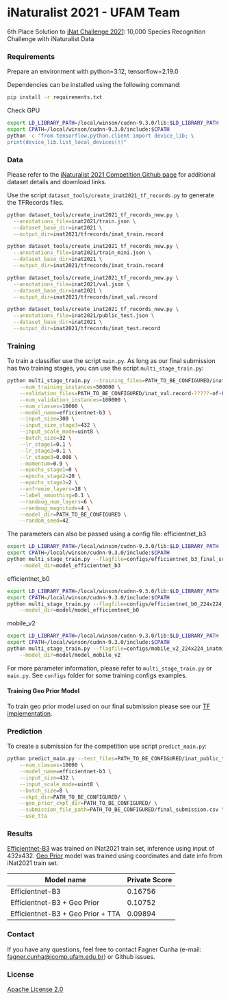 # iNaturalist 2021 - UFAM Team

6th Place Solution to [iNat Challenge 2021](https://www.kaggle.com/c/inaturalist-2021/): 10,000 Species Recognition Challenge with iNaturalist Data

### Requirements

Prepare an environment with python=3.12, tensorflow=2.19.0

Dependencies can be installed using the following command:
```bash
pip install -r requirements.txt
```
Check GPU
```bash
export LD_LIBRARY_PATH=/local/winson/cudnn-9.3.0/lib:$LD_LIBRARY_PATH
export CPATH=/local/winson/cudnn-9.3.0/include:$CPATH
python -c "from tensorflow.python.client import device_lib; \
print(device_lib.list_local_devices())"
```

### Data

Please refer to the [iNaturalist 2021 Competition Github page](https://github.com/visipedia/inat_comp/tree/master/2021) for additional dataset details and download links.

Use the script `dataset_tools/create_inat2021_tf_records.py` to generate the TFRecords files.
```bash
python dataset_tools/create_inat2021_tf_records_new.py \
  --annotations_file=inat2021/train.json \
  --dataset_base_dir=inat2021 \
  --output_dir=inat2021/tfrecords/inat_train.record
```
```bash
python dataset_tools/create_inat2021_tf_records_new.py \
  --annotations_file=inat2021/train_mini.json \
  --dataset_base_dir=inat2021 \
  --output_dir=inat2021/tfrecords/inat_train.record
```
```bash
python dataset_tools/create_inat2021_tf_records_new.py \
  --annotations_file=inat2021/val.json \
  --dataset_base_dir=inat2021 \
  --output_dir=inat2021/tfrecords/inat_val.record
```
```bash
python dataset_tools/create_inat2021_tf_records_new.py \
  --annotations_file=inat2021/public_test.json \
  --dataset_base_dir=inat2021 \
  --output_dir=inat2021/tfrecords/inat_test.record
```

### Training

To train a classifier use the script `main.py`. As long as our final submission has two training stages, you can use the script `multi_stage_train.py`:
```bash
python multi_stage_train.py --training_files=PATH_TO_BE_CONFIGURED/inat_train.record-?????-of-00417 \
    --num_training_instances=500000 \
    --validation_files=PATH_TO_BE_CONFIGURED/inat_val.record-?????-of-00084 \
    --num_validation_instances=100000 \
    --num_classes=10000 \
    --model_name=efficientnet-b3 \
    --input_size=300 \
    --input_size_stage3=432 \
    --input_scale_mode=uint8 \
    --batch_size=32 \
    --lr_stage1=0.1 \
    --lr_stage2=0.1 \
    --lr_stage3=0.008 \
    --momentum=0.9 \
    --epochs_stage1=0 \
    --epochs_stage2=20 \
    --epochs_stage3=2 \
    --unfreeze_layers=18 \
    --label_smoothing=0.1 \
    --randaug_num_layers=6 \
    --randaug_magnitude=4 \
    --model_dir=PATH_TO_BE_CONFIGURED \
    --random_seed=42
```

The parameters can also be passed using a config file:
efficientnet_b3
```bash
export LD_LIBRARY_PATH=/local/winson/cudnn-9.3.0/lib:$LD_LIBRARY_PATH
export CPATH=/local/winson/cudnn-9.3.0/include:$CPATH
python multi_stage_train.py --flagfile=configs/efficientnet_b3_final_submission_training.config \
    --model_dir=model_efficientnet_b3
```

efficientnet_b0
```bash
export LD_LIBRARY_PATH=/local/winson/cudnn-9.3.0/lib:$LD_LIBRARY_PATH
export CPATH=/local/winson/cudnn-9.3.0/include:$CPATH
python multi_stage_train.py --flagfile=configs/efficientnet_b0_224x224_inatmini_full_mltstg.config \
    --model_dir=model/model_efficientnet_b0
```

mobile_v2
```bash
export LD_LIBRARY_PATH=/local/winson/cudnn-9.3.0/lib:$LD_LIBRARY_PATH
export CPATH=/local/winson/cudnn-9.3.0/include:$CPATH
python multi_stage_train.py --flagfile=configs/mobile_v2_224x224_inatmini_full_mltstg.config \
    --model_dir=model/model_mobile_v2
```
For more parameter information, please refer to `multi_stage_train.py` or `main.py`. See `configs` folder for some training configs examples.

#### Training Geo Prior Model

To train geo prior model used on our final submission please see our [TF implementation](https://github.com/alcunha/geo_prior_tf/).

### Prediction

To create a submission for the competition use script `predict_main.py`:
```bash
python predict_main.py --test_files=PATH_TO_BE_CONFIGURED/inat_public_test.record-?????-of-00417 \
    --num_classes=10000 \
    --model_name=efficientnet-b3 \
    --input_size=432 \
    --input_scale_mode=uint8 \
    --batch_size=8 \
    --ckpt_dir=PATH_TO_BE_CONFIGURED/ \
    --geo_prior_ckpt_dir=PATH_TO_BE_CONFIGURED/ \
    --submission_file_path=PATH_TO_BE_CONFIGURED/final_submission.csv \
    --use_tta
```

### Results

[Efficientnet-B3](https://drive.google.com/file/d/1SDx5P-ovb1NQPyPu4ubgsOhttUEdzs4A/view?usp=sharing) was trained on iNat2021 train set, inference using input of 432x432.
[Geo Prior](https://drive.google.com/file/d/1xzYaouGOZQrbibHbTMUs4d8PZZYDnZXT/view?usp=sharing) model was trained using coordinates and date info from iNat2021 train set.

| Model name                        | Private Score |
|-----------------------------------|---------------|
| Efficientnet-B3                   | 0.16756       |
| Efficientnet-B3 + Geo Prior       | 0.10752       |
| Efficientnet-B3 + Geo Prior + TTA | 0.09894       |

### Contact

If you have any questions, feel free to contact Fagner Cunha (e-mail: fagner.cunha@icomp.ufam.edu.br) or Github issues. 

### License

[Apache License 2.0](LICENSE)